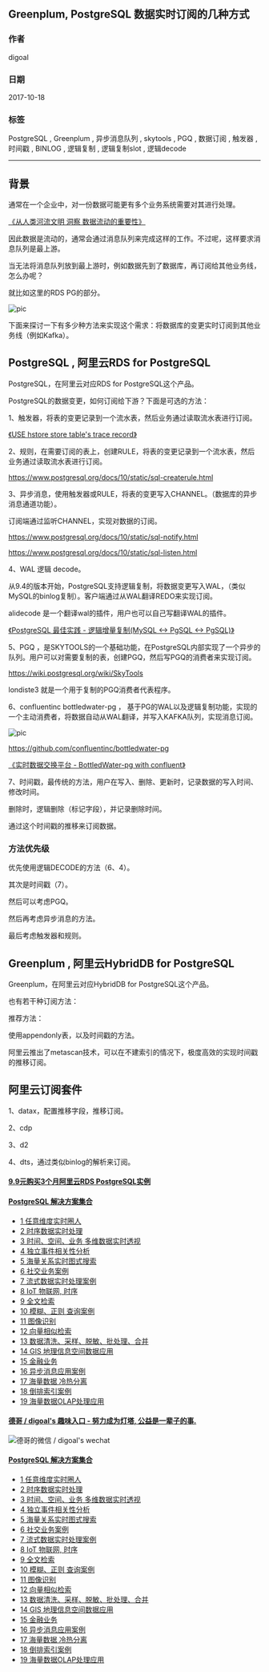 ## Greenplum, PostgreSQL 数据实时订阅的几种方式  
                               
### 作者              
digoal              
              
### 日期               
2017-10-18              
                
### 标签              
PostgreSQL , Greenplum , 异步消息队列 , skytools , PGQ , 数据订阅 , 触发器 , 时间戳 , BINLOG , 逻辑复制 , 逻辑复制slot , 逻辑decode       
                          
----                          
                           
## 背景    
通常在一个企业中，对一份数据可能更有多个业务系统需要对其进行处理。  
  
[《从人类河流文明 洞察 数据流动的重要性》](../201707/20170706_01.md)    
  
因此数据是流动的，通常会通过消息队列来完成这样的工作。不过呢，这样要求消息队列是最上游。  
  
当无法将消息队列放到最上游时，例如数据先到了数据库，再订阅给其他业务线，怎么办呢？  
  
就比如这里的RDS PG的部分。  
  
![pic](../201707/20170728_01_pic_001.jpg)   
  
下面来探讨一下有多少种方法来实现这个需求：将数据库的变更实时订阅到其他业务线（例如Kafka）。  
  
## PostgreSQL , 阿里云RDS for PostgreSQL  
PostgreSQL，在阿里云对应RDS for PostgreSQL这个产品。  
  
PostgreSQL的数据变更，如何订阅给下游？下面是可选的方法：    
  
1、触发器，将表的变更记录到一个流水表，然后业务通过读取流水表进行订阅。   
  
[《USE hstore store table's trace record》](../201206/20120625_01.md)    
  
2、规则，在需要订阅的表上，创建RULE，将表的变更记录到一个流水表，然后业务通过读取流水表进行订阅。   
  
https://www.postgresql.org/docs/10/static/sql-createrule.html  
  
3、异步消息，使用触发器或RULE，将表的变更写入CHANNEL。（数据库的异步消息通道功能）。  
  
订阅端通过监听CHANNEL，实现对数据的订阅。  
  
https://www.postgresql.org/docs/10/static/sql-notify.html  
  
https://www.postgresql.org/docs/10/static/sql-listen.html  
  
4、WAL 逻辑 decode。    
  
从9.4的版本开始，PostgreSQL支持逻辑复制，将数据变更写入WAL，（类似MySQL的binlog复制）。客户端通过从WAL翻译REDO来实现订阅。  
    
alidecode  是一个翻译wal的插件，用户也可以自己写翻译WAL的插件。  
  
[《PostgreSQL 最佳实践 - 逻辑增量复制(MySQL <-> PgSQL <-> PgSQL)》](../201605/20160526_01.md)    
    
5、PGQ ，是SKYTOOLS的一个基础功能，在PostgreSQL内部实现了一个异步的队列。用户可以对需要复制的表，创建PGQ，然后写PGQ的消费者来实现订阅。  
  
https://wiki.postgresql.org/wiki/SkyTools  
  
londiste3 就是一个用于复制的PGQ消费者代表程序。    
  
6、confluentinc bottledwater-pg  ， 基于PG的WAL以及逻辑复制功能，实现的一个主动消费者，将数据自动从WAL翻译，并写入KAFKA队列，实现消息订阅。  
  
![pic](../201612/20161205_02_pic_003.png)  
  
https://github.com/confluentinc/bottledwater-pg  
  
[《实时数据交换平台 - BottledWater-pg with confluent》](../201612/20161205_02.md)    
  
7、时间戳，最传统的方法，用户在写入、删除、更新时，记录数据的写入时间、修改时间。  
  
删除时，逻辑删除（标记字段），并记录删除时间。  
  
通过这个时间戳的推移来订阅数据。  
  
### 方法优先级  
  
优先使用逻辑DECODE的方法（6、4）。  
  
其次是时间戳（7）。  
  
然后可以考虑PGQ。  
  
然后再考虑异步消息的方法。  
  
最后考虑触发器和规则。  
  
## Greenplum , 阿里云HybridDB for PostgreSQL 
Greenplum，在阿里云对应HybridDB for PostgreSQL这个产品。  
  
也有若干种订阅方法：  
  
推荐方法：  
  
使用appendonly表，以及时间戳的方法。  
  
阿里云推出了metascan技术，可以在不建索引的情况下，极度高效的实现时间戳的推移订阅。  
  
## 阿里云订阅套件  
1、datax，配置推移字段，推移订阅。  
   
2、cdp  
  
3、d2  
  
4、dts，通过类似binlog的解析来订阅。  
  
  
  
  
  
  
  
  
  
  
  
  
  
  
  
  
  
  
  
  
  
  
  
  
  
  
  
  
  
  
  
  
  
  
  
  
  
  
  
  
  
  
  
  
  
  
#### [9.9元购买3个月阿里云RDS PostgreSQL实例](https://www.aliyun.com/database/postgresqlactivity "57258f76c37864c6e6d23383d05714ea")
  
  
#### [PostgreSQL 解决方案集合](https://yq.aliyun.com/topic/118 "40cff096e9ed7122c512b35d8561d9c8")
- [1 任意维度实时圈人](https://yq.aliyun.com/topic/118 "40cff096e9ed7122c512b35d8561d9c8")
- [2 时序数据实时处理](https://yq.aliyun.com/topic/118 "40cff096e9ed7122c512b35d8561d9c8")
- [3 时间、空间、业务 多维数据实时透视](https://yq.aliyun.com/topic/118 "40cff096e9ed7122c512b35d8561d9c8")
- [4 独立事件相关性分析](https://yq.aliyun.com/topic/118 "40cff096e9ed7122c512b35d8561d9c8")
- [5 海量关系实时图式搜索](https://yq.aliyun.com/topic/118 "40cff096e9ed7122c512b35d8561d9c8")
- [6 社交业务案例](https://yq.aliyun.com/topic/118 "40cff096e9ed7122c512b35d8561d9c8")
- [7 流式数据实时处理案例](https://yq.aliyun.com/topic/118 "40cff096e9ed7122c512b35d8561d9c8")
- [8 IoT 物联网, 时序](https://yq.aliyun.com/topic/118 "40cff096e9ed7122c512b35d8561d9c8")
- [9 全文检索](https://yq.aliyun.com/topic/118 "40cff096e9ed7122c512b35d8561d9c8")
- [10 模糊、正则 查询案例](https://yq.aliyun.com/topic/118 "40cff096e9ed7122c512b35d8561d9c8")
- [11 图像识别](https://yq.aliyun.com/topic/118 "40cff096e9ed7122c512b35d8561d9c8")
- [12 向量相似检索](https://yq.aliyun.com/topic/118 "40cff096e9ed7122c512b35d8561d9c8")
- [13 数据清洗、采样、脱敏、批处理、合并](https://yq.aliyun.com/topic/118 "40cff096e9ed7122c512b35d8561d9c8")
- [14 GIS 地理信息空间数据应用](https://yq.aliyun.com/topic/118 "40cff096e9ed7122c512b35d8561d9c8")
- [15 金融业务](https://yq.aliyun.com/topic/118 "40cff096e9ed7122c512b35d8561d9c8")
- [16 异步消息应用案例](https://yq.aliyun.com/topic/118 "40cff096e9ed7122c512b35d8561d9c8")
- [17 海量数据 冷热分离](https://yq.aliyun.com/topic/118 "40cff096e9ed7122c512b35d8561d9c8")
- [18 倒排索引案例](https://yq.aliyun.com/topic/118 "40cff096e9ed7122c512b35d8561d9c8")
- [19 海量数据OLAP处理应用](https://yq.aliyun.com/topic/118 "40cff096e9ed7122c512b35d8561d9c8")
  
  
#### [德哥 / digoal's 趣味入口 - 努力成为灯塔, 公益是一辈子的事.](https://github.com/digoal/blog/blob/master/README.md "22709685feb7cab07d30f30387f0a9ae")
  
  
![德哥的微信 / digoal's wechat](../pic/digoal_weixin.jpg "f7ad92eeba24523fd47a6e1a0e691b59")
  
  
#### [PostgreSQL 解决方案集合](https://yq.aliyun.com/topic/118 "40cff096e9ed7122c512b35d8561d9c8")
- [1 任意维度实时圈人](https://yq.aliyun.com/topic/118 "40cff096e9ed7122c512b35d8561d9c8")
- [2 时序数据实时处理](https://yq.aliyun.com/topic/118 "40cff096e9ed7122c512b35d8561d9c8")
- [3 时间、空间、业务 多维数据实时透视](https://yq.aliyun.com/topic/118 "40cff096e9ed7122c512b35d8561d9c8")
- [4 独立事件相关性分析](https://yq.aliyun.com/topic/118 "40cff096e9ed7122c512b35d8561d9c8")
- [5 海量关系实时图式搜索](https://yq.aliyun.com/topic/118 "40cff096e9ed7122c512b35d8561d9c8")
- [6 社交业务案例](https://yq.aliyun.com/topic/118 "40cff096e9ed7122c512b35d8561d9c8")
- [7 流式数据实时处理案例](https://yq.aliyun.com/topic/118 "40cff096e9ed7122c512b35d8561d9c8")
- [8 IoT 物联网, 时序](https://yq.aliyun.com/topic/118 "40cff096e9ed7122c512b35d8561d9c8")
- [9 全文检索](https://yq.aliyun.com/topic/118 "40cff096e9ed7122c512b35d8561d9c8")
- [10 模糊、正则 查询案例](https://yq.aliyun.com/topic/118 "40cff096e9ed7122c512b35d8561d9c8")
- [11 图像识别](https://yq.aliyun.com/topic/118 "40cff096e9ed7122c512b35d8561d9c8")
- [12 向量相似检索](https://yq.aliyun.com/topic/118 "40cff096e9ed7122c512b35d8561d9c8")
- [13 数据清洗、采样、脱敏、批处理、合并](https://yq.aliyun.com/topic/118 "40cff096e9ed7122c512b35d8561d9c8")
- [14 GIS 地理信息空间数据应用](https://yq.aliyun.com/topic/118 "40cff096e9ed7122c512b35d8561d9c8")
- [15 金融业务](https://yq.aliyun.com/topic/118 "40cff096e9ed7122c512b35d8561d9c8")
- [16 异步消息应用案例](https://yq.aliyun.com/topic/118 "40cff096e9ed7122c512b35d8561d9c8")
- [17 海量数据 冷热分离](https://yq.aliyun.com/topic/118 "40cff096e9ed7122c512b35d8561d9c8")
- [18 倒排索引案例](https://yq.aliyun.com/topic/118 "40cff096e9ed7122c512b35d8561d9c8")
- [19 海量数据OLAP处理应用](https://yq.aliyun.com/topic/118 "40cff096e9ed7122c512b35d8561d9c8")
  
